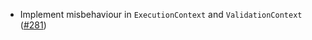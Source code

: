 - Implement misbehaviour in `ExecutionContext` and `ValidationContext`
  ([#281](https://github.com/cosmos/ibc-rs/issues/281))
